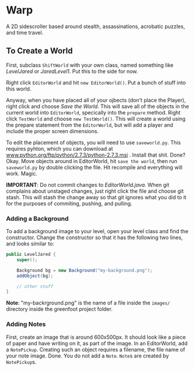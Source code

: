Warp
====

A 2D sidescroller based around stealth, assassinations, acrobatic puzzles, and time travel.

To Create a World
-----------------

First, subclass `ShiftWorld` with your own class, named something like *LevelJared* or *JaredLevel1*. Put this to the side for now.

Right click `EditorWorld` and hit `new EditorWorld()`. Put a bunch of stuff into this world.

Anyway, when you have placed all of your ojbects (don't place the Player), right click and choose *Save the World*. This will save all of the objects in the current world into `EditorWorld`, specically into the `prepare` method. Right click `TestWorld` and choose `new TestWorld()`. This will create a world using the prepare statement from the `EditorWorld`, but will add a player and include the proper screen dimensions.

To edit the placement of objects, you will need to use `saveworld.py`. This requires pyhton, which you can download at www.python.org/ftp/python/2.7.3/python-2.7.3.msi . Install that shit. Done? Okay. Move objects around in EditorWorld, hit `save the world`, then run `saveworld.py` by double clicking the file. Hit recompile and everything will work. Magic.

**IMPORTANT**: Do not commit changes to *EditorWorld.java*. When git complains about unstaged changes, just right click the file and choose git stash. This will stash the change away so that git ignores what you did to it for the purposes of commiting, pushing, and pulling.

### Adding a Background

To add a background image to your level, open your level class and find the constructor. Change the constructor so that it has the following two lines, and looks similar to:

```` java
public LevelJared {
    super();

    Background bg = new Background("my-background.png");
    addObject(bg);

    // other stuff
}
````

**Note**: "my-backrground.png" is the name of a file inside the `images/` directory inside the greenfoot project folder.

### Adding Notes

First, create an image that is around 600x500px. It should look like a piece of paper and have writing on it, as part of the image. In an EditorWorld, add a `NotePickup`. Creating such an object requires a filename, the file name of your note image. Done. You do not add a `Note`. `Note`s are created by `NotePickup`s.
